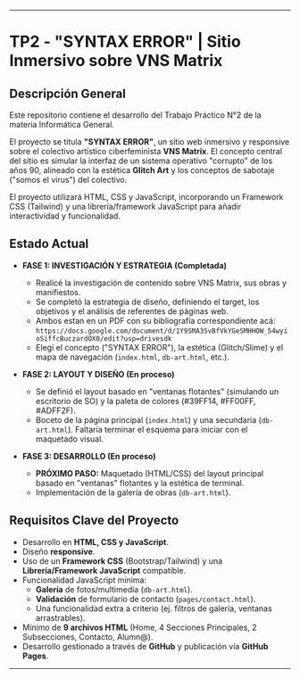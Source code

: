 ***

# TP2 - "SYNTAX ERROR" | Sitio Inmersivo sobre VNS Matrix

## Descripción General

Este repositorio contiene el desarrollo del Trabajo Práctico N°2 de la materia Informática General.

El proyecto se titula **"SYNTAX ERROR"**, un sitio web inmersivo y responsive sobre el colectivo artístico ciberfeminista **VNS Matrix**. El concepto central del sitio es simular la interfaz de un sistema operativo "corrupto" de los años 90, alineado con la estética **Glitch Art** y los conceptos de sabotaje ("somos el virus") del colectivo.

El proyecto utilizará HTML, CSS y JavaScript, incorporando un Framework CSS (Tailwind) y una librería/framework JavaScript para añadir interactividad y funcionalidad.

## Estado Actual

* **FASE 1: INVESTIGACIÓN Y ESTRATEGIA (Completada)**
    * Realicé la investigación de contenido sobre VNS Matrix, sus obras y manifiestos.
    * Se completó la estrategia de diseño, definiendo el target, los objetivos y el análisis de referentes de páginas web.
    * Ambos estan en un PDF con su bibliografía correspondiente acá: `https://docs.google.com/document/d/1Y9SMA3SvBfVkYGeSMHHOW_54wyioSiffcBuczardOX0/edit?usp=drivesdk`
    * Elegí el concepto ("SYNTAX ERROR"), la estética (Glitch/Slime) y el mapa de navegación (`index.html`, `db-art.html`, etc.).

* **FASE 2: LAYOUT Y DISEÑO (En proceso)**
    * Se definió el layout basado en "ventanas flotantes" (simulando un escritorio de SO) y la paleta de colores (#39FF14, #FF00FF, #ADFF2F).
    * Boceto de la página principal (`index.html`) y una secundaria (`db-art.html`). Faltaría terminar el esquema para iniciar con el maquetado visual.

* **FASE 3: DESARROLLO (En proceso)**
    * **PRÓXIMO PASO:** Maquetado (HTML/CSS) del layout principal basado en "ventanas" flotantes y la estética de terminal.
    * Implementación de la galería de obras (`db-art.html`).

## Requisitos Clave del Proyecto

* Desarrollo en **HTML, CSS y JavaScript**.
* Diseño **responsive**.
* Uso de un **Framework CSS** (Bootstrap/Tailwind) y una **Librería/Framework JavaScript** compatible.
* Funcionalidad JavaScript mínima:
    * **Galería** de fotos/multimedia (`db-art.html`).
    * **Validación** de formulario de contacto (`pages/contact.html`).
    * Una funcionalidad extra a criterio (ej. filtros de galería, ventanas arrastrables).
* Mínimo de **9 archivos HTML** (Home, 4 Secciones Principales, 2 Subsecciones, Contacto, Alumn@).
* Desarrollo gestionado a través de **GitHub** y publicación vía **GitHub Pages**.

***
